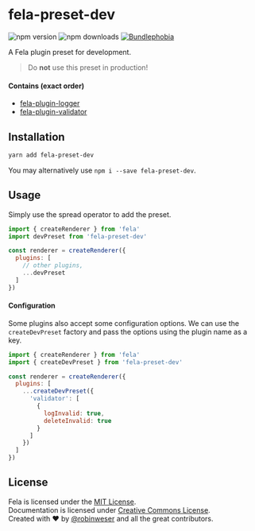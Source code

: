# fela-preset-dev

<img alt="npm version" src="https://badge.fury.io/js/fela-preset-dev.svg"> <img alt="npm downloads" src="https://img.shields.io/npm/dm/fela-preset-dev.svg"> <a href="https://bundlephobia.com/result?p=fela-preset-dev@latest"><img alt="Bundlephobia" src="https://img.shields.io/bundlephobia/minzip/fela-preset-dev.svg"></a>

A Fela plugin preset for development.

> Do **not** use this preset in production!

#### Contains (exact order)
* [fela-plugin-logger](../fela-plugin-logger/)
* [fela-plugin-validator](../fela-plugin-validator/)


## Installation
```sh
yarn add fela-preset-dev
```
You may alternatively use `npm i --save fela-preset-dev`.


## Usage
Simply use the spread operator to add the preset.

```javascript
import { createRenderer } from 'fela'
import devPreset from 'fela-preset-dev'

const renderer = createRenderer({
  plugins: [
    // other plugins,
    ...devPreset
  ]
})
```

#### Configuration
Some plugins also accept some configuration options.
We can use the `createDevPreset` factory and pass the options using the plugin name as a key.

```javascript
import { createRenderer } from 'fela'
import { createDevPreset } from 'fela-preset-dev'

const renderer = createRenderer({
  plugins: [
    ...createDevPreset({
      'validator': [
        {
          logInvalid: true,
          deleteInvalid: true
        }
      ]
    })
  ]
})
```

## License
Fela is licensed under the [MIT License](http://opensource.org/licenses/MIT).<br>
Documentation is licensed under [Creative Commons License](http://creativecommons.org/licenses/by/4.0/).<br>
Created with ♥ by [@robinweser](http://weser.io) and all the great contributors.

